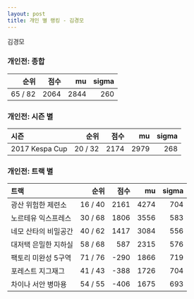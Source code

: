 ```yaml
---
layout: post
title: 개인 별 랭킹 - 김경모
---
```


김경모

### 개인전: 종합

| 순위 | 점수 | mu | sigma |
|---:|---:|---:|---:|
| 65 / 82 | 2064 | 2844 | 260 |

### 개인전: 시즌 별

| 시즌 | 순위 | 점수 | mu | sigma |
|:---|---:|---:|---:|---:|
| 2017 Kespa Cup | 20 / 32 | 2174 | 2979 | 268 |

### 개인전: 트랙 별

| 트랙 | 순위 | 점수 | mu | sigma |
|:---|---:|---:|---:|---:|
| 광산 위험한 제련소 | 16 / 40 | 2161 | 4274 | 704 |
| 노르테유 익스프레스 | 30 / 68 | 1806 | 3556 | 583 |
| 네모 산타의 비밀공간 | 40 / 62 | 1417 | 3084 | 556 |
| 대저택 은밀한 지하실 | 58 / 68 | 587 | 2315 | 576 |
| 팩토리 미완성 5구역 | 71 / 76 | -290 | 1866 | 719 |
| 포레스트 지그재그 | 41 / 43 | -388 | 1726 | 704 |
| 차이나 서안 병마용 | 54 / 55 | -406 | 1675 | 693 |
